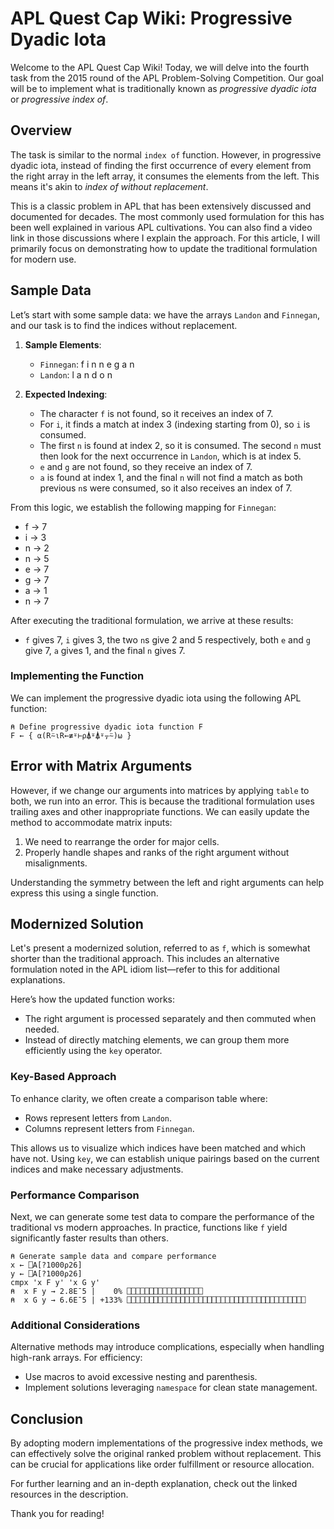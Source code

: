
# APL Quest Cap Wiki: Progressive Dyadic Iota

Welcome to the APL Quest Cap Wiki! Today, we will delve into the fourth task from the 2015 round of the APL Problem-Solving Competition. Our goal will be to implement what is traditionally known as *progressive dyadic iota* or *progressive index of*.

## Overview

The task is similar to the normal `index of` function. However, in progressive dyadic iota, instead of finding the first occurrence of every element from the right array in the left array, it consumes the elements from the left. This means it's akin to *index of without replacement*.

This is a classic problem in APL that has been extensively discussed and documented for decades. The most commonly used formulation for this has been well explained in various APL cultivations. You can also find a video link in those discussions where I explain the approach. For this article, I will primarily focus on demonstrating how to update the traditional formulation for modern use.

## Sample Data

Let’s start with some sample data: we have the arrays `Landon` and `Finnegan`, and our task is to find the indices without replacement.

1. **Sample Elements**:
   - `Finnegan`: f i n n e g a n
   - `Landon`: l a n d o n

2. **Expected Indexing**:
   - The character `f` is not found, so it receives an index of 7.
   - For `i`, it finds a match at index 3 (indexing starting from 0), so `i` is consumed.
   - The first `n` is found at index 2, so it is consumed. The second `n` must then look for the next occurrence in `Landon`, which is at index 5.
   - `e` and `g` are not found, so they receive an index of 7.
   - `a` is found at index 1, and the final `n` will not find a match as both previous `n`s were consumed, so it also receives an index of 7.

From this logic, we establish the following mapping for `Finnegan`:

- f → 7
- i → 3
- n → 2
- n → 5
- e → 7
- g → 7
- a → 1
- n → 7

After executing the traditional formulation, we arrive at these results: 
- `f` gives 7, `i` gives 3, the two `n`s give 2 and 5 respectively, both `e` and `g` give 7, `a` gives 1, and the final `n` gives 7.

### Implementing the Function

We can implement the progressive dyadic iota using the following APL function:

```apl
⍝ Define progressive dyadic iota function F
F ← { ⍺(R⍨⍳R←≢⍤⊢⍴⍋⍤⍋⍤⍪⍨)⍵ }
```

## Error with Matrix Arguments

However, if we change our arguments into matrices by applying `table` to both, we run into an error. This is because the traditional formulation uses trailing axes and other inappropriate functions. We can easily update the method to accommodate matrix inputs:

1. We need to rearrange the order for major cells.
2. Properly handle shapes and ranks of the right argument without misalignments.

Understanding the symmetry between the left and right arguments can help express this using a single function.

## Modernized Solution

Let's present a modernized solution, referred to as `f`, which is somewhat shorter than the traditional approach. This includes an alternative formulation noted in the APL idiom list—refer to this for additional explanations.

Here’s how the updated function works:
- The right argument is processed separately and then commuted when needed.
- Instead of directly matching elements, we can group them more efficiently using the `key` operator.

### Key-Based Approach

To enhance clarity, we often create a comparison table where:
- Rows represent letters from `Landon`.
- Columns represent letters from `Finnegan`.

This allows us to visualize which indices have been matched and which have not. Using `key`, we can establish unique pairings based on the current indices and make necessary adjustments.

### Performance Comparison

Next, we can generate some test data to compare the performance of the traditional vs modern approaches. In practice, functions like `f` yield significantly faster results than others.

```apl
⍝ Generate sample data and compare performance
x ← ⎕A[?1000⍴26]
y ← ⎕A[?1000⍴26]
cmpx 'x F y' 'x G y'
⍝  x F y → 2.8E¯5 |    0% ⎕⎕⎕⎕⎕⎕⎕⎕⎕⎕⎕⎕⎕⎕⎕⎕⎕                       
⍝  x G y → 6.6E¯5 | +133% ⎕⎕⎕⎕⎕⎕⎕⎕⎕⎕⎕⎕⎕⎕⎕⎕⎕⎕⎕⎕⎕⎕⎕⎕⎕⎕⎕⎕⎕⎕⎕⎕⎕⎕⎕⎕⎕⎕⎕⎕
```

### Additional Considerations

Alternative methods may introduce complications, especially when handling high-rank arrays. For efficiency:
- Use macros to avoid excessive nesting and parenthesis.
- Implement solutions leveraging `namespace` for clean state management.

## Conclusion

By adopting modern implementations of the progressive index methods, we can effectively solve the original ranked problem without replacement. This can be crucial for applications like order fulfillment or resource allocation.

For further learning and an in-depth explanation, check out the linked resources in the description.

Thank you for reading!
